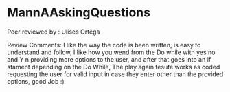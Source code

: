 # MannAAskingQuestions

Peer reviewed by : Ulises Ortega

Review Comments: I like the way the code is been written, is easy to understand and follow, I like how you wend from the Do while with yes no and Y n providing more options to the user, and after that goes into an if stament depending on the Do While, The play again fesute works as coded requesting the user for valid input in case they enter other than the provided options, good Job :) 
